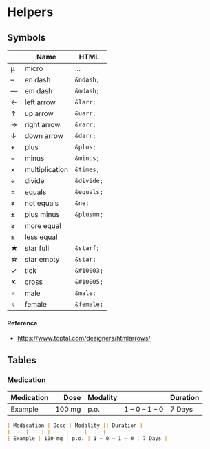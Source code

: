 # Helpers

## Symbols

|| Name | HTML |
| --- | --- | --- |
| µ | micro | ... |
| – | en dash | `&ndash;` |
| — | em dash | `&mdash;` |
| ← | left arrow | `&larr;` |
| ↑ | up arrow | `&uarr;` |
| → | right arrow | `&rarr;` |
| ↓ | down arrow | `&darr;` |
| + | plus | `&plus;` |
| − | minus | `&minus;` |
| × | multiplication | `&times;` |
| ÷ | divide | `&divide;` |
| = | equals | `&equals;` |
| ≠ | not equals | `&ne;` |
| ± | plus minus | `&plusmn;` |
| ≥ | more equal ||
| ≤ | less equal ||
| ★ | star full | `&starf;` |
| ☆ | star empty | `&star;` |
| ✓ | tick | `&#10003;` |
| ✕ | cross | `&#10005;` |
| ♂ | male | `&male;` |
| ♀ | female | `&female;` |

#### Reference
- https://www.toptal.com/designers/htmlarrows/

## Tables

### Medication

| Medication | Dose | Modality || Duration |
| --- | ---: | --- | --- | --- |
| Example | 100 mg | p.o. | 1 – 0 – 1 – 0 | 7 Days |

```md
| Medication | Dose | Modality || Duration |
| --- | ---: | --- | --- | --- |
| Example | 100 mg | p.o. | 1 – 0 – 1 – 0 | 7 Days |
```